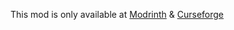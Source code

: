 This mod is only available at [Modrinth](http://adfoc.us/8731801) &  [Curseforge](http://adfoc.us/873180111211097) 

